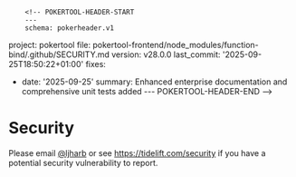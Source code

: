         <!-- POKERTOOL-HEADER-START
        ---
        schema: pokerheader.v1
project: pokertool
file: pokertool-frontend/node_modules/function-bind/.github/SECURITY.md
version: v28.0.0
last_commit: '2025-09-25T18:50:22+01:00'
fixes:
- date: '2025-09-25'
  summary: Enhanced enterprise documentation and comprehensive unit tests added
        ---
        POKERTOOL-HEADER-END -->
# Security

Please email [@ljharb](https://github.com/ljharb) or see https://tidelift.com/security if you have a potential security vulnerability to report.
